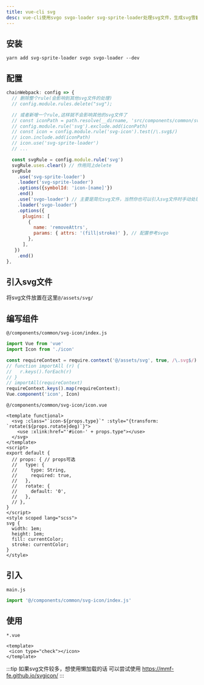 ```yaml
---
title: vue-cli svg
desc: vue-cli使用svgo svgo-loader svg-sprite-loader处理svg文件，生成svg雪碧图
---
```


## 安装

```shell
yarn add svg-sprite-loader svgo svgo-loader --dev
```

## 配置

```javascript
chainWebpack: config => {
  // 删除整个rule(会影响到其他svg文件的处理)
  // config.module.rules.delete("svg");

  // 或者新增一个rule,这样就不会影响其他的svg文件了
  // const iconPath = path.resolve(__dirname, 'src/components/common/svg-icon/svg')
  // config.module.rule('svg').exclude.add(iconPath)
  // const icon = config.module.rule('svg-icon').test(/\.svg$/)
  // icon.include.add(iconPath)
  // icon.use('svg-sprite-loader')
  // ...

  const svgRule = config.module.rule('svg')
  svgRule.uses.clear() // 作用同上delete
  svgRule
    .use('svg-sprite-loader')
    .loader('svg-sprite-loader')
    .options({symbolId: 'icon-[name]'})
    .end()
    .use('svgo-loader') // 主要是简化svg文件，当然你也可以引入svg文件时手动处理
    .loader('svgo-loader')
    .options({
      plugins: [
        {
          name: 'removeAttrs',
          params: { attrs: '(fill|stroke)' }, // 配置参考svgo
        },
      ],
   })
    .end()
},
```

## 引入svg文件

将svg文件放置在这里`@/assets/svg/`

## 编写组件

`@/components/common/svg-icon/index.js`

```javascript
import Vue from 'vue'
import Icon from './icon'

const requireContext = require.context('@/assets/svg', true, /\.svg$/)
// function importAll (r) {
//   r.keys().forEach(r)
// }
// importAll(requireContext)
requireContext.keys().map(requireContext);
Vue.component('icon', Icon)
```

`@/components/common/svg-icon/icon.vue`

```vue
<template functional>
  <svg :class="`icon-${props.type}`" :style="{transform: `rotate(${props.rotate}deg)`}">
    <use :xlink:href="'#icon-' + props.type"></use>
  </svg>
</template>
<script>
export default {
  // props: { // props可选
  //   type: {
  //     type: String,
  //     required: true,
  //   },
  //   rotate: {
  //     default: '0',
  //   },
  // },
}
</script>
<style scoped lang="scss">
svg {
  width: 1em;
  height: 1em;
  fill: currentColor;
  stroke: currentColor;
}
</style>
```

## 引入

`main.js`

```javascript
import '@/components/common/svg-icon/index.js'
```

## 使用

`*.vue`

```vue
<template>
 <icon type="check"></icon>
</template>
```

:::tip
如果svg文件较多，想使用懒加载的话 可以尝试使用 <https://mmf-fe.github.io/svgicon/>
:::
